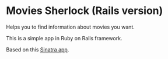 # Movies Sherlock (Rails version)

Helps you to find information about movies you want.

This is a simple app in Ruby on Rails framework.

Based on this [Sinatra app](https://github.com/kirbrown/movies_sherlock).
